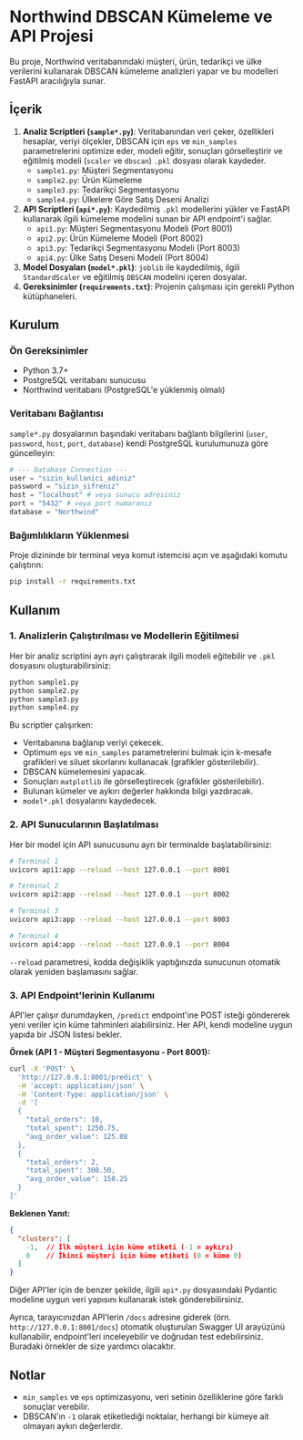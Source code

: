 # Northwind DBSCAN Kümeleme ve API Projesi

Bu proje, Northwind veritabanındaki müşteri, ürün, tedarikçi ve ülke verilerini kullanarak DBSCAN kümeleme analizleri yapar ve bu modelleri FastAPI aracılığıyla sunar.

## İçerik

1.  **Analiz Scriptleri (`sample*.py`)**: Veritabanından veri çeker, özellikleri hesaplar, veriyi ölçekler, DBSCAN için `eps` ve `min_samples` parametrelerini optimize eder, modeli eğitir, sonuçları görselleştirir ve eğitilmiş modeli (`scaler` ve `dbscan`) `.pkl` dosyası olarak kaydeder.
    *   `sample1.py`: Müşteri Segmentasyonu
    *   `sample2.py`: Ürün Kümeleme
    *   `sample3.py`: Tedarikçi Segmentasyonu
    *   `sample4.py`: Ülkelere Göre Satış Deseni Analizi
2.  **API Scriptleri (`api*.py`)**: Kaydedilmiş `.pkl` modellerini yükler ve FastAPI kullanarak ilgili kümeleme modelini sunan bir API endpoint'i sağlar.
    *   `api1.py`: Müşteri Segmentasyonu Modeli (Port 8001)
    *   `api2.py`: Ürün Kümeleme Modeli (Port 8002)
    *   `api3.py`: Tedarikçi Segmentasyonu Modeli (Port 8003)
    *   `api4.py`: Ülke Satış Deseni Modeli (Port 8004)
3.  **Model Dosyaları (`model*.pkl`)**: `joblib` ile kaydedilmiş, ilgili `StandardScaler` ve eğitilmiş `DBSCAN` modelini içeren dosyalar.
4.  **Gereksinimler (`requirements.txt`)**: Projenin çalışması için gerekli Python kütüphaneleri.

## Kurulum

### Ön Gereksinimler

*   Python 3.7+
*   PostgreSQL veritabanı sunucusu
*   Northwind veritabanı (PostgreSQL'e yüklenmiş olmalı)

### Veritabanı Bağlantısı

`sample*.py` dosyalarının başındaki veritabanı bağlantı bilgilerini (`user`, `password`, `host`, `port`, `database`) kendi PostgreSQL kurulumunuza göre güncelleyin:

```python
# --- Database Connection ---
user = "sizin_kullanici_adiniz"
password = "sizin_sifreniz"
host = "localhost" # veya sunucu adresiniz
port = "5432" # veya port numaranız
database = "Northwind"
```

### Bağımlılıkların Yüklenmesi

Proje dizininde bir terminal veya komut istemcisi açın ve aşağıdaki komutu çalıştırın:

```bash
pip install -r requirements.txt
```

## Kullanım

### 1. Analizlerin Çalıştırılması ve Modellerin Eğitilmesi

Her bir analiz scriptini ayrı ayrı çalıştırarak ilgili modeli eğitebilir ve `.pkl` dosyasını oluşturabilirsiniz:

```bash
python sample1.py
python sample2.py
python sample3.py
python sample4.py
```

Bu scriptler çalışırken:
*   Veritabanına bağlanıp veriyi çekecek.
*   Optimum `eps` ve `min_samples` parametrelerini bulmak için k-mesafe grafikleri ve siluet skorlarını kullanacak (grafikler gösterilebilir).
*   DBSCAN kümelemesini yapacak.
*   Sonuçları `matplotlib` ile görselleştirecek (grafikler gösterilebilir).
*   Bulunan kümeler ve aykırı değerler hakkında bilgi yazdıracak.
*   `model*.pkl` dosyalarını kaydedecek.

### 2. API Sunucularının Başlatılması

Her bir model için API sunucusunu ayrı bir terminalde başlatabilirsiniz:

```bash
# Terminal 1
uvicorn api1:app --reload --host 127.0.0.1 --port 8001

# Terminal 2
uvicorn api2:app --reload --host 127.0.0.1 --port 8002

# Terminal 3
uvicorn api3:app --reload --host 127.0.0.1 --port 8003

# Terminal 4
uvicorn api4:app --reload --host 127.0.0.1 --port 8004
```

`--reload` parametresi, kodda değişiklik yaptığınızda sunucunun otomatik olarak yeniden başlamasını sağlar.

### 3. API Endpoint'lerinin Kullanımı

API'ler çalışır durumdayken, `/predict` endpoint'ine POST isteği göndererek yeni veriler için küme tahminleri alabilirsiniz. Her API, kendi modeline uygun yapıda bir JSON listesi bekler.

**Örnek (API 1 - Müşteri Segmentasyonu - Port 8001):**

```bash
curl -X 'POST' \
  'http://127.0.0.1:8001/predict' \
  -H 'accept: application/json' \
  -H 'Content-Type: application/json' \
  -d '[
  {
    "total_orders": 10,
    "total_spent": 1250.75,
    "avg_order_value": 125.08
  },
  {
    "total_orders": 2,
    "total_spent": 300.50,
    "avg_order_value": 150.25
  }
]'
```

**Beklenen Yanıt:**

```json
{
  "clusters": [
    -1,  // İlk müşteri için küme etiketi (-1 = aykırı)
    0    // İkinci müşteri için küme etiketi (0 = küme 0)
  ]
}
```

Diğer API'ler için de benzer şekilde, ilgili `api*.py` dosyasındaki Pydantic modeline uygun veri yapısını kullanarak istek gönderebilirsiniz.

Ayrıca, tarayıcınızdan API'lerin `/docs` adresine giderek (örn. `http://127.0.0.1:8001/docs`) otomatik oluşturulan Swagger UI arayüzünü kullanabilir, endpoint'leri inceleyebilir ve doğrudan test edebilirsiniz. Buradaki örnekler de size yardımcı olacaktır.

## Notlar

*   `min_samples` ve `eps` optimizasyonu, veri setinin özelliklerine göre farklı sonuçlar verebilir.
*   DBSCAN'ın `-1` olarak etiketlediği noktalar, herhangi bir kümeye ait olmayan aykırı değerlerdir. 
